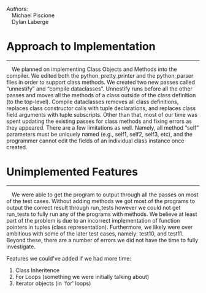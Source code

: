 *Authors:*<br>
&emsp;Michael Piscione <br>
&emsp;Dylan Laberge

# Approach to Implementation

----

&emsp;We planned on implementing Class Objects and Methods into the compiler. We edited both the python_pretty_printer and the 
python_parser files in order to support class methods. We created two new passes called “unnestify” and “compile dataclasses”. 
Unnestify runs before all the other passes and moves all the methods of a class outside of the class definition (to the top-level). 
Compile dataclasses removes all class definitions, replaces class constructor calls with tuple declarations, and replaces 
class field arguments with tuple subscripts. Other than that, most of our time was spent updating the existing passes for class methods and fixing
errors as they appeared. There are a few limitations as well. Namely, all method “self” parameters 
must be uniquely named (e.g., self1, self2, self3, etc), and the programmer cannot edit the fields of an individual class instance once created.



# Unimplemented Features

---

&emsp;We were able to get the program to output through all the passes on most of the test cases. Without adding methods we 
got most of the programs to output the correct result through run_tests however we could not get run_tests to fully 
run any of the programs with methods. We believe at least part of the problem is due to an incorrect implementation
of function pointers in tuples (class representation). Furthermore, we likely were over ambitious with some of the later
test cases, namely: test10, and test11. Beyond these, there are a number of errors we did not have the time to fully
investigate.

Features we could've added if we had more time:
1. Class Inheritence
2. For Loops (something we were initially talking about)
3. Iterator objects (in 'for' loops)
